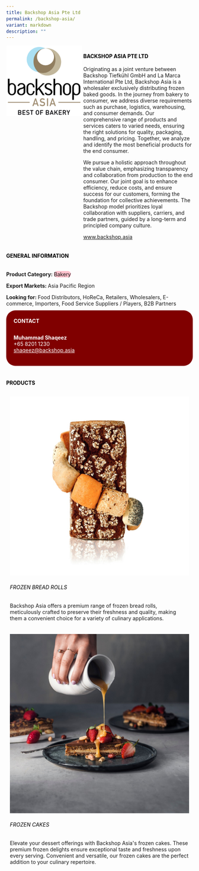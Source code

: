 ```yaml
---
title: Backshop Asia Pte Ltd
permalink: /backshop-asia/
variant: markdown
description: ""
---
```

<div class="flex-paragraph">
	<div style="display: flex; flex-wrap: wrap;" class="flex-container">
		<div style="flex: 1 1 40%; display: block;" class="card sgds">
			<img src="/images/Backshop%20Asia/backshop_asia_logo.png">
		</div>
		<div style="flex: 1 1 58%; display: block; margin-left: 3px" class="card-sgds">
			<h4 style="text-transform: uppercase; color: black;"><b>Backshop Asia Pte Ltd</b></h4>
			<p>Originating as a joint venture between Backshop Tiefkühl GmbH and La Marca International Pte Ltd, Backshop Asia is a wholesaler exclusively distributing frozen baked goods. In the journey from bakery to consumer, we address diverse requirements such as purchase, logistics, warehousing, and consumer demands. Our comprehensive range of products and services caters to varied needs, ensuring the right solutions for quality, packaging, handling, and pricing. Together, we analyze and identify the most beneficial products for the end consumer.</p>
			<p>We pursue a holistic approach throughout the value chain, emphasizing transparency and collaboration from production to the end consumer. Our joint goal is to enhance efficiency, reduce costs, and ensure success for our customers, forming the foundation for collective achievements. The Backshop model prioritizes loyal collaboration with suppliers, carriers, and trade partners, guided by a long-term and principled company culture.</p>
			<p><a target="_blank" href="https://www.backshop.asia">www.backshop.asia</a></p>
		</div>
	</div>
</div>

<h4 style="text-transform: uppercase; color: black;">
	<b>General Information</b>
</h4>
<div style="display: flex; flex-wrap: wrap;" class="flex-container">
	<div style="flex: 1 1 65%; display: block; align-self: stretch" class="card sgds">
		<div class="flex-paragraph">
			<p>
				<b>Product Category: </b>
				<span style="background-color: pink; border-radius: 10px;">Bakery</span>
			</p>
			<p>
				<b>Export Markets: </b>Asia Pacific Region
			</p>
			<p style="margin-bottom: 10px;">
				<b>Looking for: </b>Food Distributors, HoReCa, Retailers, Wholesalers, E-commerce, Importers, Food Service Suppliers / Players, B2B Partners
			</p>
		</div>
	</div>
	<div style="flex: 1 1 35%; padding: 10px; display: block; background-color: maroon; border-radius: 25px; align-self: center;" class="card sgds">
		<h4 style="color: white; margin-top: 10px; margin-left: 10px;">CONTACT</h4>
		<div class="flex-paragraph">
			<p style="padding: 10px; color: white;">
				<b>Muhammad Shaqeez</b>
				<br>+65 8201 1230<br>
				<a style="color: white;" href="mailto:shaqeez@backshop.asia">shaqeez@backshop.asia</a>
			</p>
		</div>
	</div>
</div>
<br>
<h4 style="text-transform: uppercase; color: black;">
	<b>Products</b>
</h4>
<div style="display: flex; flex-wrap: wrap;">
	<div style="flex: 1 1 47%; margin: 10px; display: block;" class="card sgds">
		<div style="display: block;" class="flex-image">
			<img src="/images/Backshop%20Asia/backshop_asia_product_01.jpg">
		</div>
		<div class="flex-paragraph">
			<h6 style="text-transform: uppercase; color: black;">Frozen Bread Rolls</h6>
			<p>Backshop Asia offers a premium range of frozen bread rolls, meticulously crafted to preserve their freshness and quality, making them a convenient choice for a variety of culinary applications.</p>
		</div>
	</div>
	<div style="flex: 1 1 47%; margin: 10px; display: block;" class="card sgds">
		<div style="display: block;" class="flex-image">
			<img src="/images/Backshop%20Asia/backshop_asia_product_02.jpg">
		</div>
		<div class="flex-paragraph">
			<h6 style="text-transform: uppercase; color: black;">Frozen Cakes</h6>
			<p>Elevate your dessert offerings with Backshop Asia's frozen cakes. These premium frozen delights ensure exceptional taste and freshness upon every serving. Convenient and versatile, our frozen cakes are the perfect addition to your culinary repertoire.</p>
		</div>
	</div>
</div>